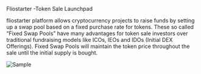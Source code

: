  Fliostarter -Token Sale Launchpad
 
fliostarter platform allows cryptocurrency projects to raise funds by setting up a swap pool based on a fixed purchase rate for tokens. These so called “Fixed Swap Pools” have many advantages for token sale investors over traditional fundraising models like ICOs, IEOs and IDOs (Initial DEX Offerings). Fixed Swap Pools will maintain the token price throughout the sale until the initial supply is bought.

<img src="/sora-xor/polkaswap-web/raw/master/polkaswap-share-image.jpg" alt="Sample" style="max-width:100%;">
